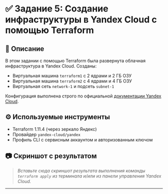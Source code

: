 # ✅ Задание 5: Создание инфраструктуры в Yandex Cloud с помощью Terraform

## 📌 Описание
В этом задании с помощью Terraform была развернута облачная инфраструктура в Yandex Cloud.
Созданы:
- Виртуальная машина `terraform1` с 2 ядрами и 2 ГБ ОЗУ
- Виртуальная машина `terraform2` с 4 ядрами и 4 ГБ ОЗУ
- Виртуальная сеть `network-1` и подсеть `subnet-1`

Конфигурация выполнена строго по официальной [документации Yandex Cloud](https://cloud.yandex.ru/docs/terraform/quickstart).

## ⚙️ Используемые инструменты
- Terraform 1.11.4 (через зеркало Яндекс)
- Провайдер `yandex-cloud/yandex`
- Профиль CLI с сервисным аккаунтом и авторизованным ключом

## 📷 Скриншот с результатом
> _Вставьте сюда скриншот результата выполнения команды `terraform apply` из терминала и/или из панели управления Yandex Cloud._

---
